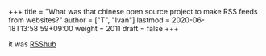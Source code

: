 +++
title = "What was that chinese open source project to make RSS feeds from websites?"
author = ["T", "Ivan"]
lastmod = 2020-06-18T13:58:59+09:00
weight = 2011
draft = false
+++

it was [RSShub](https://docs.rsshub.app/en/)
